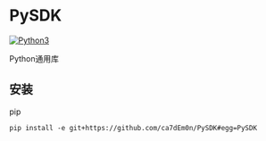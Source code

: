 # PySDK
[![Python3](https://img.shields.io/badge/Python-3.7-green.svg?style=plastic)](https://www.python.org/)

Python通用库

## 安装

pip
```
pip install -e git+https://github.com/ca7dEm0n/PySDK#egg=PySDK
```